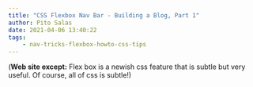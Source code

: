 ```yaml
---
title: "CSS Flexbox Nav Bar - Building a Blog, Part 1"
author: Pito Salas
date: 2021-04-06 13:40:22
tags:
    - nav-tricks-flexbox-howto-css-tips
---
```



(**Web site except:** Flex box is a newish css feature that is subtle but very useful. Of course, all of css is subtle!) 
